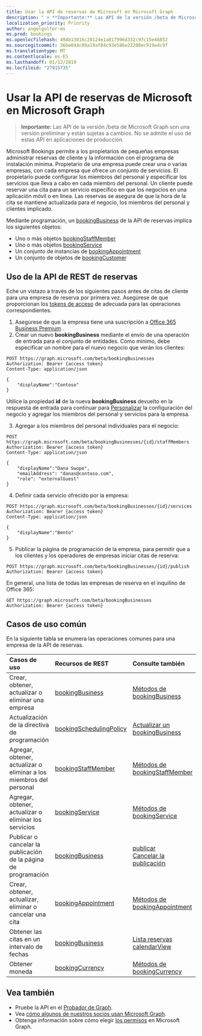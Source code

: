 ```yaml
---
title: Usar la API de reservas de Microsoft en Microsoft Graph
description: " > **Importante:** Las API de la versión /beta de Microsoft Graph son una versión preliminar y están sujetas a cambios. No se admite el uso de estas API en aplicaciones de producción."
localization_priority: Priority
author: angelgolfer-ms
ms.prod: bookings
ms.openlocfilehash: 494b13016c20124e1a81f996d332c97c15e46852
ms.sourcegitcommit: 36be044c89a19af84c93e586e22200ec919e4c9f
ms.translationtype: MT
ms.contentlocale: es-ES
ms.lasthandoff: 01/12/2019
ms.locfileid: "27915735"
---
```

# <a name="use-the-microsoft-bookings-api-in-microsoft-graph"></a>Usar la API de reservas de Microsoft en Microsoft Graph

 > **Importante:** Las API de la versión /beta de Microsoft Graph son una versión preliminar y están sujetas a cambios. No se admite el uso de estas API en aplicaciones de producción.
 
Microsoft Bookings permite a los propietarios de pequeñas empresas administrar reservas de cliente y la información con el programa de instalación mínima. Propietario de una empresa puede crear una o varias empresas, con cada empresa que ofrece un conjunto de servicios. El propietario puede configurar los miembros del personal y especificar los servicios que lleva a cabo en cada miembro del personal. Un cliente puede reservar una cita para un servicio específico en que los negocios en una aplicación móvil o en línea. Las reservas se asegura de que la hora de la cita se mantiene actualizada para el negocio, los miembros del personal y clientes implicado.

Mediante programación, un [bookingBusiness](bookingbusiness.md) de la API de reservas implica los siguientes objetos:
 
- Uno o más objetos [bookingStaffMember](bookingstaffmember.md)
- Uno o más objetos [bookingService](bookingservice.md)
- Un conjunto de instancias de [bookingAppointment](bookingappointment.md)
- Un conjunto de objetos de [bookingCustomer](bookingcustomer.md)

## <a name="using-the-bookings-rest-api"></a>Uso de la API de REST de reservas

Eche un vistazo a través de los siguientes pasos antes de citas de cliente para una empresa de reserva por primera vez. Asegúrese de que proporcionan los [tokens de acceso](/graph/auth-overview) de adecuada para las operaciones correspondientes.

1. Asegúrese de que la empresa tiene una suscripción a [Office 365 Business Premium](https://products.office.com/en-us/business/office-365-business-premium) .
2. Crear un nuevo **bookingBusiness** mediante el envío de una operación de entrada para el conjunto de entidades. Como mínimo, debe especificar un nombre para el nuevo negocio que verán los clientes:<!-- { "blockType": "ignored" } -->
```http
POST https://graph.microsoft.com/beta/bookingBusinesses
Authorization: Bearer {access token}
Content-Type: application/json

{
    "displayName":"Contoso"
}
```
Utilice la propiedad **id** de la nueva **bookingBusiness** devuelto en la respuesta de entrada para continuar para [Personalizar](../api/bookingbusiness-update.md) la configuración del negocio y agregar los miembros del personal y servicios para la empresa.

3. Agregar a los miembros del personal individuales para el negocio:<!-- { "blockType": "ignored" } -->
```http
POST https://graph.microsoft.com/beta/bookingBusinesses/{id}/staffMembers
Authorization: Bearer {access token}
Content-Type: application/json

{
    "displayName":"Dana Swope",
    "emailAddress": "danas@contoso.com",
    "role": "externalGuest"
}
```
4. Definir cada servicio ofrecido por la empresa:<!-- { "blockType": "ignored" } -->
```http
POST https://graph.microsoft.com/beta/bookingBusinesses/{id}/services
Authorization: Bearer {access token}
Content-Type: application/json

{
    "displayName":"Bento"
}
```
5. Publicar la página de programación de la empresa, para permitir que a los clientes y los operadores de empresas iniciar citas de reserva:<!-- { "blockType": "ignored" } -->
```http
POST https://graph.microsoft.com/beta/bookingBusinesses/{id}/publish
Authorization: Bearer {access token}
```

En general, una lista de todas las empresas de reserva en el inquilino de Office 365:<!-- { "blockType": "ignored" } -->
```http
GET https://graph.microsoft.com/beta/bookingBusinesses
Authorization: Bearer {access token}
```

## <a name="common-use-cases"></a>Casos de uso común 

En la siguiente tabla se enumera las operaciones comunes para una empresa de la API de reservas.

| Casos de uso        | Recursos de REST | Consulte también |
|:---------------|:--------|:----------|
| Crear, obtener, actualizar o eliminar una empresa | [bookingBusiness](bookingbusiness.md) | [Métodos de bookingBusiness](bookingbusiness.md#methods) |
| Actualización de la directiva de programación | [bookingSchedulingPolicy](bookingschedulingpolicy.md) | [Actualizar un bookingBusiness](../api/bookingbusiness-update.md) |
| Agregar, obtener, actualizar o eliminar a los miembros del personal | [bookingStaffMember](bookingstaffmember.md) | [Métodos de bookingStaffMember](bookingstaffmember.md#methods)  |
| Agregar, obtener, actualizar o eliminar los servicios | [bookingService](bookingservice.md) | [Métodos de bookingService](bookingservice.md#methods)  |
| Publicar o cancelar la publicación de la página de programación | [bookingBusiness](bookingbusiness.md) | [publicar](../api/bookingbusiness-publish.md) <br> [Cancelar la publicación](../api/bookingbusiness-unpublish.md) |
| Crear, obtener, actualizar, eliminar o cancelar una cita | [bookingAppointment](bookingappointment.md) | [Métodos de bookingAppointment](bookingappointment.md#methods)  |
| Obtener las citas en un intervalo de fechas | [bookingBusiness](bookingbusiness.md) | [Lista reservas calendarView](../api/bookingbusiness-list-calendarview.md) |
| Obtener moneda | [bookingCurrency](bookingcurrency.md) | [Métodos de bookingCurrency](bookingcurrency.md#methods) |


## <a name="see-also"></a>Vea también

- Pruebe la API en el [Probador de Graph](https://developer.microsoft.com/graph/graph-explorer).
- Vea [cómo algunos de nuestros socios usan Microsoft Graph](https://developer.microsoft.com/graph/graph/examples#partners).
- Obtenga información sobre cómo elegir [los permisos](/graph/permissions-reference) en Microsoft Graph.
